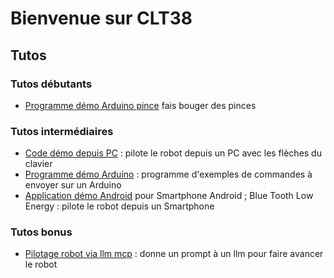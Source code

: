 

# Bienvenue sur CLT38

## Tutos

### Tutos débutants

- [Programme démo Arduino pince](https://github.com/CLT-38/pinces/tree/main) fais bouger des pinces

### Tutos intermédiaires

- [Code démo depuis PC](https://github.com/CLT-38/basic-pc/) : pilote le robot depuis un PC avec les flèches du clavier
- [Programme démo Arduino](https://github.com/CLT-38/basic-arduino) : programme d'exemples de commandes à envoyer sur un Arduino
- [Application démo Android](https://github.com/CLT-38/mit-app-inventor-ble/tree/main) pour Smartphone Android ; Blue Tooth Low Energy : pilote le robot depuis un Smartphone

### Tutos bonus

- [Pilotage robot via llm mcp](https://github.com/CLT-38/mcp-pilot) : donne un prompt à un llm pour faire avancer le robot
